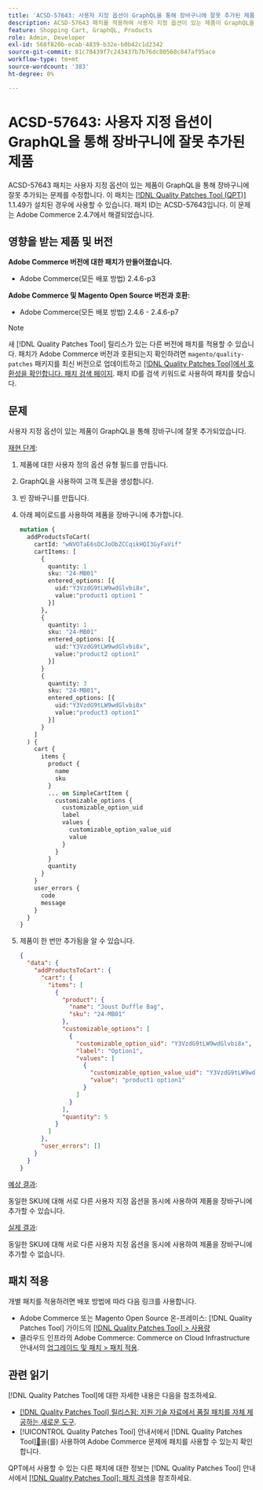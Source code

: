 ```yaml
---
title: 'ACSD-57643: 사용자 지정 옵션이 GraphQL을 통해 장바구니에 잘못 추가된 제품'
description: ACSD-57643 패치를 적용하여 사용자 지정 옵션이 있는 제품이 GraphQL을 통해 장바구니에 잘못 추가되는 Adobe Commerce 문제를 해결합니다.
feature: Shopping Cart, GraphQL, Products
role: Admin, Developer
exl-id: 568f820b-ecab-4839-b32e-b0b42c1d2342
source-git-commit: 81c78439f7c243437b7b76dc80560c847af95ace
workflow-type: tm+mt
source-wordcount: '383'
ht-degree: 0%

---
```


# ACSD-57643: 사용자 지정 옵션이 GraphQL을 통해 장바구니에 잘못 추가된 제품

ACSD-57643 패치는 사용자 지정 옵션이 있는 제품이 GraphQL을 통해 장바구니에 잘못 추가되는 문제를 수정합니다. 이 패치는 [[!DNL Quality Patches Tool (QPT)]](https://experienceleague.adobe.com/en/docs/commerce-knowledge-base/kb/announcements/commerce-announcements/magento-quality-patches-released-new-tool-to-self-serve-quality-patches) 1.1.49가 설치된 경우에 사용할 수 있습니다. 패치 ID는 ACSD-57643입니다. 이 문제는 Adobe Commerce 2.4.7에서 해결되었습니다.

## 영향을 받는 제품 및 버전

**Adobe Commerce 버전에 대한 패치가 만들어졌습니다.**

* Adobe Commerce(모든 배포 방법) 2.4.6-p3

**Adobe Commerce 및 Magento Open Source 버전과 호환:**

* Adobe Commerce(모든 배포 방법) 2.4.6 - 2.4.6-p7

>[!NOTE]
>
>새 [!DNL Quality Patches Tool] 릴리스가 있는 다른 버전에 패치를 적용할 수 있습니다. 패치가 Adobe Commerce 버전과 호환되는지 확인하려면 `magento/quality-patches` 패키지를 최신 버전으로 업데이트하고 [[!DNL Quality Patches Tool]에서 호환성을 확인합니다. 패치 검색 페이지](https://experienceleague.adobe.com/tools/commerce-quality-patches/index.html). 패치 ID를 검색 키워드로 사용하여 패치를 찾습니다.

## 문제

사용자 지정 옵션이 있는 제품이 GraphQL을 통해 장바구니에 잘못 추가되었습니다.

<u>재현 단계</u>:

1. 제품에 대한 사용자 정의 옵션 유형 필드를 만듭니다.
1. GraphQL을 사용하여 고객 토큰을 생성합니다.
1. 빈 장바구니를 만듭니다.
1. 아래 페이로드를 사용하여 제품을 장바구니에 추가합니다.

   ```graphql
   mutation {
     addProductsToCart(
       cartId: "wNVOTaE6sDCJoObZCCqikHQI3GyFaVif"
       cartItems: [
         {
           quantity: 1
           sku: "24-MB01"
           entered_options: [{
             uid:"Y3VzdG9tLW9wdGlvbi8x",
             value:"product1 option1 "
           }]
         },
         {
           quantity: 1
           sku: "24-MB01"
           entered_options: [{
             uid:"Y3VzdG9tLW9wdGlvbi8x",
             value:"product2 option1"
           }]
         }
         {
           quantity: 3
           sku: "24-MB01",
           entered_options: [{
             uid:"Y3VzdG9tLW9wdGlvbi8x"
             value:"product3 option1"
           }]        
         }
       ]
     ) {
       cart {
         items {
           product {
             name
             sku
           }
           ... on SimpleCartItem {
             customizable_options {
               customizable_option_uid
               label
               values {
                 customizable_option_value_uid
                 value
               }
             }
           }
           quantity
         }
       }
       user_errors {
         code
         message
       }
     }
   }
   ```

1. 제품이 한 번만 추가됨을 알 수 있습니다.

   ```json
   {
     "data": {
       "addProductsToCart": {
         "cart": {
           "items": [
             {
               "product": {
                 "name": "Joust Duffle Bag",
                 "sku": "24-MB01"
               },
               "customizable_options": [
                 {
                   "customizable_option_uid": "Y3VzdG9tLW9wdGlvbi8x",
                   "label": "Option1",
                   "values": [
                     {
                       "customizable_option_value_uid": "Y3VzdG9tLW9wdGlvbi8x",
                       "value": "product1 option1"
                     }
                   ]
                 }
               ],
               "quantity": 5
             }
           ]
         },
         "user_errors": []
       }
     }
   }
   ```

<u>예상 결과</u>:

동일한 SKU에 대해 서로 다른 사용자 지정 옵션을 동시에 사용하여 제품을 장바구니에 추가할 수 있습니다.

<u>실제 결과</u>:

동일한 SKU에 대해 서로 다른 사용자 지정 옵션을 동시에 사용하여 제품을 장바구니에 추가할 수 없습니다.

## 패치 적용

개별 패치를 적용하려면 배포 방법에 따라 다음 링크를 사용합니다.

* Adobe Commerce 또는 Magento Open Source 온-프레미스: [!DNL Quality Patches Tool] 가이드의 [[!DNL Quality Patches Tool] > 사용량](/help/tools/quality-patches-tool/usage.md)
* 클라우드 인프라의 Adobe Commerce: Commerce on Cloud Infrastructure 안내서의 [업그레이드 및 패치 > 패치 적용](https://experienceleague.adobe.com/docs/commerce-cloud-service/user-guide/develop/upgrade/apply-patches.html).

## 관련 읽기

[!DNL Quality Patches Tool]에 대한 자세한 내용은 다음을 참조하세요.

* [[!DNL Quality Patches Tool] 릴리스됨: 지원 기술 자료에서 품질 패치를 자체 제공하는 새로운 도구](https://experienceleague.adobe.com/en/docs/commerce-knowledge-base/kb/announcements/commerce-announcements/magento-quality-patches-released-new-tool-to-self-serve-quality-patches).
* [!UICONTROL Quality Patches Tool] 안내서에서  [!DNL Quality Patches Tool][&#128279;](/help/tools/quality-patches-tool/patches-available-in-qpt/check-patch-for-magento-issue-with-magento-quality-patches.md)을(를) 사용하여 Adobe Commerce 문제에 패치를 사용할 수 있는지 확인합니다.


QPT에서 사용할 수 있는 다른 패치에 대한 정보는 [!DNL Quality Patches Tool] 안내서에서 [[!DNL Quality Patches Tool]: 패치 검색](https://experienceleague.adobe.com/tools/commerce-quality-patches/index.html)을 참조하세요.
